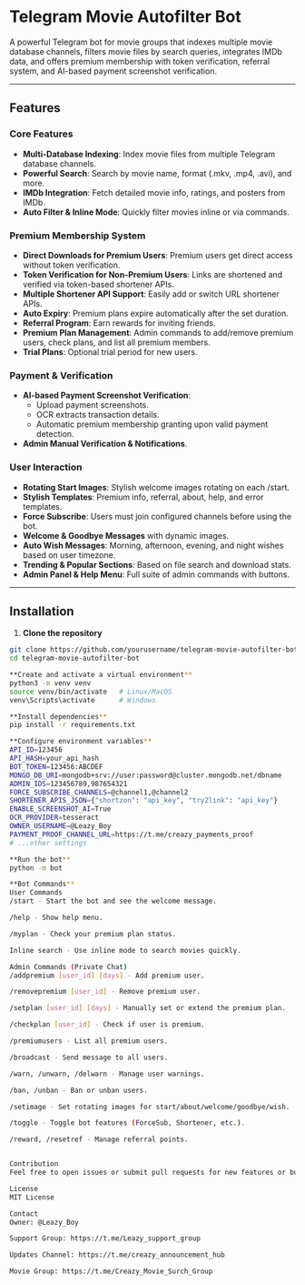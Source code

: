 # Telegram Movie Autofilter Bot

A powerful Telegram bot for movie groups that indexes multiple movie database channels, filters movie files by search queries, integrates IMDb data, and offers premium membership with token verification, referral system, and AI-based payment screenshot verification.

---

## Features

### Core Features
- **Multi-Database Indexing**: Index movie files from multiple Telegram database channels.
- **Powerful Search**: Search by movie name, format (.mkv, .mp4, .avi), and more.
- **IMDb Integration**: Fetch detailed movie info, ratings, and posters from IMDb.
- **Auto Filter & Inline Mode**: Quickly filter movies inline or via commands.

### Premium Membership System
- **Direct Downloads for Premium Users**: Premium users get direct access without token verification.
- **Token Verification for Non-Premium Users**: Links are shortened and verified via token-based shortener APIs.
- **Multiple Shortener API Support**: Easily add or switch URL shortener APIs.
- **Auto Expiry**: Premium plans expire automatically after the set duration.
- **Referral Program**: Earn rewards for inviting friends.
- **Premium Plan Management**: Admin commands to add/remove premium users, check plans, and list all premium members.
- **Trial Plans**: Optional trial period for new users.

### Payment & Verification
- **AI-based Payment Screenshot Verification**:
  - Upload payment screenshots.
  - OCR extracts transaction details.
  - Automatic premium membership granting upon valid payment detection.
- **Admin Manual Verification & Notifications**.

### User Interaction
- **Rotating Start Images**: Stylish welcome images rotating on each /start.
- **Stylish Templates**: Premium info, referral, about, help, and error templates.
- **Force Subscribe**: Users must join configured channels before using the bot.
- **Welcome & Goodbye Messages** with dynamic images.
- **Auto Wish Messages**: Morning, afternoon, evening, and night wishes based on user timezone.
- **Trending & Popular Sections**: Based on file search and download stats.
- **Admin Panel & Help Menu**: Full suite of admin commands with buttons.

---

## Installation

1. **Clone the repository**

```bash
git clone https://github.com/yourusername/telegram-movie-autofilter-bot.git
cd telegram-movie-autofilter-bot

**Create and activate a virtual environment**
python3 -m venv venv
source venv/bin/activate   # Linux/MacOS
venv\Scripts\activate      # Windows

**Install dependencies**
pip install -r requirements.txt

**Configure environment variables**
API_ID=123456
API_HASH=your_api_hash
BOT_TOKEN=123456:ABCDEF
MONGO_DB_URI=mongodb+srv://user:password@cluster.mongodb.net/dbname
ADMIN_IDS=123456789,987654321
FORCE_SUBSCRIBE_CHANNELS=@channel1,@channel2
SHORTENER_APIS_JSON={"shortzon": "api_key", "try2link": "api_key"}
ENABLE_SCREENSHOT_AI=True
OCR_PROVIDER=tesseract
OWNER_USERNAME=@Leazy_Boy
PAYMENT_PROOF_CHANNEL_URL=https://t.me/creazy_payments_proof
# ...other settings

**Run the bot**
python -m bot

**Bot Commands**
User Commands
/start - Start the bot and see the welcome message.

/help - Show help menu.

/myplan - Check your premium plan status.

Inline search - Use inline mode to search movies quickly.

Admin Commands (Private Chat)
/addpremium [user_id] [days] - Add premium user.

/removepremium [user_id] - Remove premium user.

/setplan [user_id] [days] - Manually set or extend the premium plan.

/checkplan [user_id] - Check if user is premium.

/premiumusers - List all premium users.

/broadcast - Send message to all users.

/warn, /unwarn, /delwarn - Manage user warnings.

/ban, /unban - Ban or unban users.

/setimage - Set rotating images for start/about/welcome/goodbye/wish.

/toggle - Toggle bot features (ForceSub, Shortener, etc.).

/reward, /resetref - Manage referral points.


Contribution
Feel free to open issues or submit pull requests for new features or bug fixes.

License
MIT License

Contact
Owner: @Leazy_Boy

Support Group: https://t.me/Leazy_support_group

Updates Channel: https://t.me/creazy_announcement_hub

Movie Group: https://t.me/Creazy_Movie_Surch_Group


